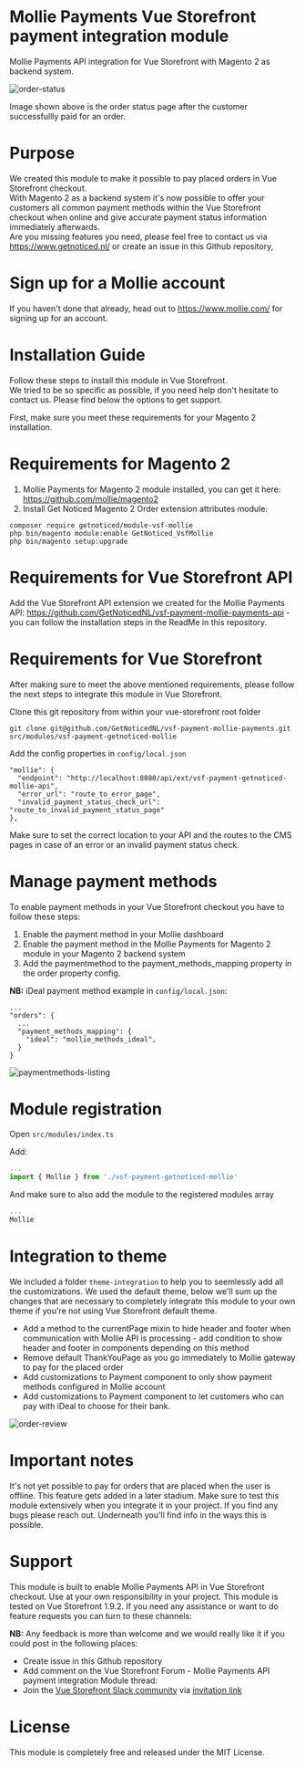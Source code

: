 # Mollie Payments Vue Storefront payment integration module
Mollie Payments API integration for Vue Storefront with Magento 2 as backend system.

![order-status](https://user-images.githubusercontent.com/26965893/60960736-ea744680-a30a-11e9-8c43-d60b53a328a8.png)

Image shown above is the order status page after the customer successfullly paid for an order.

# Purpose
We created this module to make it possible to pay placed orders in Vue Storefront checkout.\
With Magento 2 as a backend system it's now possible to offer your customers all common payment methods within the Vue Storefront checkout when online and give accurate payment status information immediately afterwards.\
Are you missing features you need, please feel free to contact us via https://www.getnoticed.nl/ or create an issue in this Github repository,

# Sign up for a Mollie account
If you haven't done that already, head out to https://www.mollie.com/ for signing up for an account.

# Installation Guide
Follow these steps to install this module in Vue Storefront.\
We tried to be so specific as possible, if you need help don't hesitate to contact us. Please find below the options to get support.

First, make sure you meet these requirements for your Magento 2 installation.

# Requirements for Magento 2
1. Mollie Payments for Magento 2 module installed, you can get it here: https://github.com/mollie/magento2
1. Install Get Noticed Magento 2 Order extension attributes module: 

```shell
composer require getnoticed/module-vsf-mollie
php bin/magento module:enable GetNoticed_VsfMollie
php bin/magento setup:upgrade
```

# Requirements for Vue Storefront API
Add the Vue Storefront API extension we created for the Mollie Payments API: https://github.com/GetNoticedNL/vsf-payment-mollie-payments-api - you can follow the installation steps in the ReadMe in this repository.

# Requirements for Vue Storefront
After making sure to meet the above mentioned requirements, please follow the next steps to integrate this module in Vue Storefront.

Clone this git repository from within your vue-storefront root folder

```shell
git clone git@github.com/GetNoticedNL/vsf-payment-mollie-payments.git src/modules/vsf-payment-getnoticed-mollie
```

Add the config properties in `config/local.json`

```
"mollie": {
  "endpoint": "http://localhost:8080/api/ext/vsf-payment-getnoticed-mollie-api",
  "error_url": "route_to_error_page",
  "invalid_payment_status_check_url": "route_to_invalid_payment_status_page"
},
```

Make sure to set the correct location to your API and the routes to the CMS pages in case of an error or an invalid payment status check.

# Manage payment methods
To enable payment methods in your Vue Storefront checkout you have to follow these steps:

1. Enable the payment method in your Mollie dashboard
1. Enable the payment method in the Mollie Payments for Magento 2 module in your Magento 2 backend system
1. Add the paymentmethod to the payment_methods_mapping property in the order property config.

**NB:** iDeal payment method example in `config/local.json`:
```
...
"orders": {
  ...
  "payment_methods_mapping": {
    "ideal": "mollie_methods_ideal",
  }   
}

```

![paymentmethods-listing](https://user-images.githubusercontent.com/26965893/60957691-5a7fce00-a305-11e9-8947-35bdeb736123.png)

# Module registration
Open `src/modules/index.ts`

Add:

```js
...
import { Mollie } from './vsf-payment-getnoticed-mollie'
```

And make sure to also add the module to the registered modules array

```js
...
Mollie
```

# Integration to theme
We included a folder `theme-integration` to help you to seemlessly add all the customizations.
We used the default theme, below we'll sum up the changes that are necessary to completely integrate this module to your own theme if you're not using Vue Storefront default theme.

* Add a method to the currentPage mixin to hide header and footer when communication with Mollie API is processing - add condition to show header and footer in components depending on this method
* Remove default ThankYouPage as you go immediately to Mollie gateway to pay for the placed order
* Add customizations to Payment component to only show payment methods configured in Mollie account
* Add customizations to Payment component to let customers who can pay with iDeal to choose for their bank.

![order-review](https://user-images.githubusercontent.com/26965893/60960038-9026b600-a309-11e9-9f94-0290c63e7c7c.png)

# Important notes
It's not yet possible to pay for orders that are placed when the user is offline. This feature gets added in a later stadium.
Make sure to test this module extensively when you integrate it in your project. If you find any bugs please reach out. Underneath you'll find info in the ways this is possible.

# Support
This module is built to enable Mollie Payments API in Vue Storefront checkout.
Use at your own responsibility in your project. This module is tested on Vue Storefront 1.9.2. 
If you need any assistance or want to do feature requests you can turn to these channels:

**NB:** Any feedback is more than welcome and we would really like it if you could post in the following places:

* Create issue in this Github repository
* Add comment on the Vue Storefront Forum - Mollie Payments API payment integration Module thread: 
* Join the [Vue Storefront Slack community](https://vuestorefront.slack.com) via [invitation link](https://join.slack.com/t/vuestorefront/shared_invite/enQtMzA4MTM2NTE5NjM2LTI1M2RmOWIyOTk0MzFlMDU3YzJlYzcyYzNiNjUyZWJiMTZjZjc3MjRlYmE5ZWQ1YWRhNTQyM2ZjN2ZkMzZlNTg)

# License
This module is completely free and released under the MIT License.